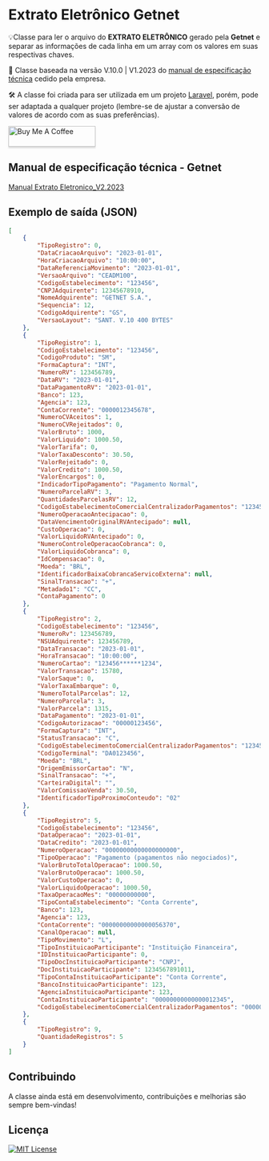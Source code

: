 
# Extrato Eletrônico Getnet
  
💡Classe para ler o arquivo do **EXTRATO ELETRÔNICO** gerado pela **Getnet** e separar as informações de cada linha em um array com os valores em suas respectivas chaves.
  

🛟 Classe baseada na versão V.10.0 | V1.2023 do [manual de especificação técnica](https://github.com/mastria/extrato-eletronico-getnet/blob/main/manual/Manual%20Extrato%20Eletronico_V2.2023.pdf) cedido pela empresa.
  

🛠️ A classe foi criada para ser utilizada em um projeto [Laravel](https://laravel.com/), porém, pode ser adaptada a qualquer projeto (lembre-se de ajustar a conversão de valores de acordo com as suas preferências). 
  
  
  
<a href="https://www.buymeacoffee.com/mastria" target="_blank"><img src="https://www.buymeacoffee.com/assets/img/custom_images/orange_img.png" alt="Buy Me A Coffee" style="height: 41px !important;width: 174px !important;box-shadow: 0px 3px 2px 0px rgba(190, 190, 190, 0.5) !important;-webkit-box-shadow: 0px 3px 2px 0px rgba(190, 190, 190, 0.5) !important;" ></a>
  
  
  
## Manual de especificação técnica - Getnet

[Manual Extrato Eletronico_V2.2023](https://github.com/mastria/extrato-eletronico-getnet/blob/main/manual/Manual%20Extrato%20Eletronico_V2.2023.pdf)
  
  
  
## Exemplo de saída (JSON)

```json
[
    {
        "TipoRegistro": 0,
        "DataCriacaoArquivo": "2023-01-01",
        "HoraCriacaoArquivo": "10:00:00",
        "DataReferenciaMovimento": "2023-01-01",
        "VersaoArquivo": "CEADM100",
        "CodigoEstabelecimento": "123456",
        "CNPJAdquirente": 12345678910,
        "NomeAdquirente": "GETNET S.A.",
        "Sequencia": 12,
        "CodigoAdquirente": "GS",
        "VersaoLayout": "SANT. V.10 400 BYTES"
    },
    {
        "TipoRegistro": 1,
        "CodigoEstabelecimento": "123456",
        "CodigoProduto": "SM",
        "FormaCaptura": "INT",
        "NumeroRV": 123456789,
        "DataRV": "2023-01-01",
        "DataPagamentoRV": "2023-01-01",
        "Banco": 123,
        "Agencia": 123,
        "ContaCorrente": "0000012345678",
        "NumeroCVAceitos": 1,
        "NumeroCVRejeitados": 0,
        "ValorBruto": 1000,
        "ValorLiquido": 1000.50,
        "ValorTarifa": 0,
        "ValorTaxaDesconto": 30.50,
        "ValorRejeitado": 0,
        "ValorCredito": 1000.50,
        "ValorEncargos": 0,
        "IndicadorTipoPagamento": "Pagamento Normal",
        "NumeroParcelaRV": 3,
        "QuantidadesParcelasRV": 12,
        "CodigoEstabelecimentoComercialCentralizadorPagamentos": "123456",
        "NumeroOperacaoAntecipacao": 0,
        "DataVencimentoOriginalRVAntecipado": null,
        "CustoOperacao": 0,
        "ValorLiquidoRVAntecipado": 0,
        "NumeroControleOperacaoCobranca": 0,
        "ValorLiquidoCobranca": 0,
        "IdCompensacao": 0,
        "Moeda": "BRL",
        "IdentificadorBaixaCobrancaServicoExterna": null,
        "SinalTransacao": "+",
        "Metadado1": "CC",
        "ContaPagamento": 0
    },
    {
        "TipoRegistro": 2,
        "CodigoEstabelecimento": "123456",
        "NumeroRv": 123456789,
        "NSUAdquirente": 123456789,
        "DataTransacao": "2023-01-01",
        "HoraTransacao": "10:00:00",
        "NumeroCartao": "123456******1234",
        "ValorTransacao": 15780,
        "ValorSaque": 0,
        "ValorTaxaEmbarque": 0,
        "NumeroTotalParcelas": 12,
        "NumeroParcela": 3,
        "ValorParcela": 1315,
        "DataPagamento": "2023-01-01",
        "CodigoAutorizacao": "00000123456",
        "FormaCaptura": "INT",
        "StatusTransacao": "C",
        "CodigoEstabelecimentoComercialCentralizadorPagamentos": "123456",
        "CodigoTerminal": "DA0123456",
        "Moeda": "BRL",
        "OrigemEmissorCartao": "N",
        "SinalTransacao": "+",
        "CarteiraDigital": "",
        "ValorComissaoVenda": 30.50,
        "IdentificadorTipoProximoConteudo": "02"
    },
    {
        "TipoRegistro": 5,
        "CodigoEstabelecimento": "123456",
        "DataOperacao": "2023-01-01",
        "DataCredito": "2023-01-01",
        "NumeroOperacao": "00000000000000000000",
        "TipoOperacao": "Pagamento (pagamentos não negociados)",
        "ValorBrutoTotalOperacao": 1000.50,
        "ValorBrutoOperacao": 1000.50,
        "ValorCustoOperacao": 0,
        "ValorLiquidoOperacao": 1000.50,
        "TaxaOperacaoMes": "00000000000",
        "TipoContaEstabelecimento": "Conta Corrente",
        "Banco": 123,
        "Agencia": 123,
        "ContaCorrente": "00000000000000056370",
        "CanalOperacao": null,
        "TipoMovimento": "L",
        "TipoInstituicaoParticipante": "Instituição Financeira",
        "IDInstituicaoParticipante": 0,
        "TipoDocInstituicaoParticipante": "CNPJ",
        "DocInstituicaoParticipante": 1234567891011,
        "TipoContaInstituicaoParticipante": "Conta Corrente",
        "BancoInstituicaoParticipante": 123,
        "AgenciaInstituicaoParticipante": 123,
        "ContaInstituicaoParticipante": "00000000000000012345",
        "CodigoEstabelecimentoComercialCentralizadorPagamentos": "00000001234567"
    },
    {
        "TipoRegistro": 9,
        "QuantidadeRegistros": 5
    }
]
```
  
  
  
## Contribuindo

A classe ainda está em desenvolvimento, contribuições e melhorias são sempre bem-vindas!
  
  
  
## Licença

[![MIT License](https://img.shields.io/badge/License-MIT-green.svg)](https://choosealicense.com/licenses/mit/)
